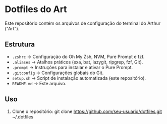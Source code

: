 # Dotfiles do Art

Este repositório contém os arquivos de configuração do terminal do Arthur ("Art").

## Estrutura

- `.zshrc` &rarr; Configuração do Oh My Zsh, NVM, Pure Prompt e fzf.
- `.aliases` &rarr; Atalhos práticos (exa, bat, lazygit, ripgrep, fzf, Git).
- `.prompt` &rarr; Instruções para instalar e ativar o Pure Prompt.
- `.gitconfig` &rarr; Configurações globais do Git.
- `setup.sh` &rarr; Script de instalação automatizada (este repositório).
- `README.md` &rarr; Este arquivo.

## Uso

1. Clone o repositório:
   git clone https://github.com/seu-usuario/dotfiles.git ~/.dotfiles
